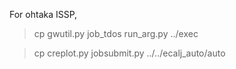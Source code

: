 For ohtaka ISSP,

>cp gwutil.py  job_tdos run_arg.py ../exec

>cp creplot.py jobsubmit.py ../../ecalj_auto/auto